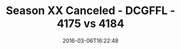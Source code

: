 ---
title: Season XX Canceled - DCGFFL - 4175 vs 4184
teams_score:
- team: 4175
  score: 13
- team: 4184
  score: 32
mvp: Brendan McFarland (Sand); Jim Roll (Graphite)
game-ball: Chris Butterworth (Sand); Bryan Jones (Graphite)
season: 12
week: 1
date: '2016-03-06T16:22:48'
pageid: season-12-week-1-march-6-2016-4175-vs-4184
---